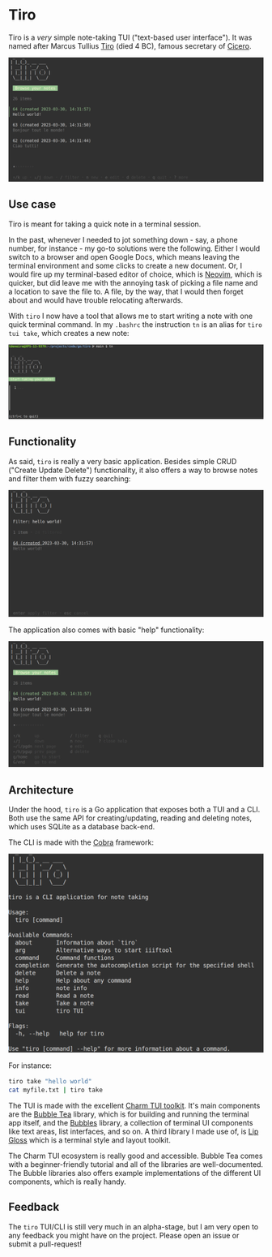 # Tiro

Tiro is a *very* simple note-taking TUI ("text-based user interface"). It was named after Marcus Tullius [Tiro](https://en.wikipedia.org/wiki/Marcus_Tullius_Tiro) (died 4 BC), famous secretary of [Cicero](https://en.wikipedia.org/wiki/Cicero).

![browse_screenshot](browse_screenshot.png)


## Use case

Tiro is meant for taking a quick note in a terminal session.

In the past, whenever I needed to jot something down - say, a phone number, for instance - my go-to solutions were the following. Either I would switch to a browser and open Google Docs, which means leaving the terminal environment and some clicks to create a new document. Or, I would fire up my terminal-based editor of choice, which is [Neovim](https://neovim.io), which is quicker, but did leave me with the annoying task of picking a file name and a location to save the file to. A file, by the way, that I would then forget about and would have trouble relocating afterwards.

With `tiro` I now have a tool that allows me to start writing a note with one quick terminal command. In my `.bashrc` the instruction `tn` is an alias for `tiro tui take`, which creates a new note:

![take_screenshot](take_screenshot.png)


## Functionality

As said, `tiro` is really a very basic application. Besides simple CRUD ("Create Update Delete") functionality, it also offers a way to browse notes and filter them with fuzzy searching:

![filter_screenshot](filter_screenshot.png)

The application also comes with basic "help" functionality:

![help_screenshot](help_screenshot.png)

## Architecture

Under the hood, `tiro` is a Go application that exposes both a TUI and a CLI. Both use the same API for creating/updating, reading and deleting notes, which uses SQLite as a database back-end.

The CLI is made with the [Cobra](https://github.com/spf13/cobra) framework:

![cli_screenshot](cli_screenshot.png)

For instance:

```bash
tiro take "hello world"
cat myfile.txt | tiro take
```

The TUI is made with the excellent [Charm TUI toolkit](https://charm.sh). It's main components are the [Bubble Tea](https://github.com/charmbracelet/bubbletea) library, which is for building and running the terminal app itself, and the [Bubbles](https://github.com/charmbracelet/bubbles) library, a collection of terminal UI components like text areas, list interfaces, and so on. A third library I made use of, is [Lip Gloss](https://github.com/charmbracelet/lipgloss) which is a terminal style and layout toolkit.

The Charm TUI ecosystem is really good and accessible. Bubble Tea comes with a beginner-friendly tutorial and all of the libraries are well-documented. The Bubble libraries also offers example implementations of the different UI components, which is really handy.


## Feedback

The `tiro` TUI/CLI is still very much in an alpha-stage, but I am very open to any feedback you might have on the project. Please open an issue or submit a pull-request!
